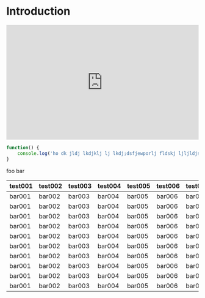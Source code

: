 # Introduction

<iframe src="http://localhost:4000/web-starter-kit" width="100%" height="300" frameborder="0">
 <p>Your browser does not support iframes.</p>
</iframe>

```javascript
function() {
	console.log('ho dk jldj lkdjklj lj lkdj;dsfjewporlj fldskj ljljldjsf ljl dj;lj/zvldjfkslkdjfldkfjdlsfjldsjflkdsjfldsjflajf;aljf;ajfld;ksjfl');
}
```



foo bar

<table>
	<thead>
		<tr>
			<th>test001</th>
			<th>test002</th>
			<th>test003</th>
			<th>test004</th>
			<th>test005</th>
			<th>test006</th>
			<th>test007</th>
			<th>test008</th>
			<th>test009</th>
			<th>test010</th>
		</tr>
	</thead>
	<tbody>
		<tr>
			<td>bar001</td>
			<td>bar002</td>
			<td>bar003</td>
			<td>bar004</td>
			<td>bar005</td>
			<td>bar006</td>
			<td>bar007</td>
			<td>bar008</td>
			<td>bar009</td>
			<td>bar010</td>
		</tr>
		<tr>
			<td>bar001</td>
			<td>bar002</td>
			<td>bar003</td>
			<td>bar004</td>
			<td>bar005</td>
			<td>bar006</td>
			<td>bar007</td>
			<td>bar008</td>
			<td>bar009</td>
			<td>bar010</td>
		</tr>
		<tr>
			<td>bar001</td>
			<td>bar002</td>
			<td>bar003</td>
			<td>bar004</td>
			<td>bar005</td>
			<td>bar006</td>
			<td>bar007</td>
			<td>bar008</td>
			<td>bar009</td>
			<td>bar010</td>
		</tr>
		<tr>
			<td>bar001</td>
			<td>bar002</td>
			<td>bar003</td>
			<td>bar004</td>
			<td>bar005</td>
			<td>bar006</td>
			<td>bar007</td>
			<td>bar008</td>
			<td>bar009</td>
			<td>bar010</td>
		</tr>
		<tr>
			<td>bar001</td>
			<td>bar002</td>
			<td>bar003</td>
			<td>bar004</td>
			<td>bar005</td>
			<td>bar006</td>
			<td>bar007</td>
			<td>bar008</td>
			<td>bar009</td>
			<td>bar010</td>
		</tr>
		<tr>
			<td>bar001</td>
			<td>bar002</td>
			<td>bar003</td>
			<td>bar004</td>
			<td>bar005</td>
			<td>bar006</td>
			<td>bar007</td>
			<td>bar008</td>
			<td>bar009</td>
			<td>bar010</td>
		</tr>
		<tr>
			<td>bar001</td>
			<td>bar002</td>
			<td>bar003</td>
			<td>bar004</td>
			<td>bar005</td>
			<td>bar006</td>
			<td>bar007</td>
			<td>bar008</td>
			<td>bar009</td>
			<td>bar010</td>
		</tr>
		<tr>
			<td>bar001</td>
			<td>bar002</td>
			<td>bar003</td>
			<td>bar004</td>
			<td>bar005</td>
			<td>bar006</td>
			<td>bar007</td>
			<td>bar008</td>
			<td>bar009</td>
			<td>bar010</td>
		</tr>
		<tr>
			<td>bar001</td>
			<td>bar002</td>
			<td>bar003</td>
			<td>bar004</td>
			<td>bar005</td>
			<td>bar006</td>
			<td>bar007</td>
			<td>bar008</td>
			<td>bar009</td>
			<td>bar010</td>
		</tr>
		<tr>
			<td>bar001</td>
			<td>bar002</td>
			<td>bar003</td>
			<td>bar004</td>
			<td>bar005</td>
			<td>bar006</td>
			<td>bar007</td>
			<td>bar008</td>
			<td>bar009</td>
			<td>bar010</td>
		</tr>
	</tbody>
</table>